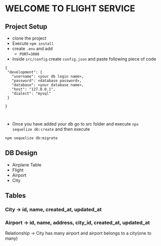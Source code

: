# WELCOME TO FLIGHT SERVICE

## Project Setup

- clone the project
- Execute `npm install`
- create `.env` and add
  - `PORT=3000`
- Inside `src/config` create `config.json` and paste following piece of code

```
{
 "development": {
   "username": <your db login name>,
   "password": <database password>,
   "database": <your database name>,
   "host": "127.0.0.1",
   "dialect": "mysql"
 }

}



```

- Once you have added your db go to src folder and execute `npx sequelize db:create`
  and then execute

`npm sequelize db:migrate`

## DB Design

- Airplane Table
- Flight
- Airport
- City

## Tables

### City -> id, name, created_at, updated_at

### Airport -> id, name, address, city_id, created_at, updated_at

Relationship -> City has many airport and airport belongs to a city(one to many)
